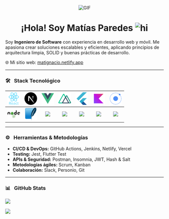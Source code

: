 <p align="center">
  <img alt="GIF" src="https://github.com/arsentieva/arsentieva/blob/main/code.gif?raw=true" height="280" />
</p>

<h1 align="center">¡Hola! Soy Matías Paredes <img src="https://user-images.githubusercontent.com/1303154/88677602-1635ba80-d120-11ea-84d8-d263ba5fc3c0.gif" width="28px" alt="hi"></h1>

Soy **Ingeniero de Software** con experiencia en desarrollo web y móvil. Me apasiona crear soluciones escalables y eficientes, aplicando principios de arquitectura limpia, SOLID y buenas prácticas de desarrollo.

🌐 Mi sitio web: [matignacio.netlify.app](https://matignacio.netlify.app/)

---

### 🛠 &nbsp; Stack Tecnológico

| <img src="https://raw.githubusercontent.com/devicons/devicon/master/icons/react/react-original-wordmark.svg" width=40> | <img src="https://raw.githubusercontent.com/devicons/devicon/master/icons/nextjs/nextjs-original.svg" width=40> | <img src="https://raw.githubusercontent.com/devicons/devicon/master/icons/vuejs/vuejs-original.svg" width=40> | <img src="https://raw.githubusercontent.com/devicons/devicon/master/icons/nuxtjs/nuxtjs-original.svg" width=40> | <img src="https://raw.githubusercontent.com/devicons/devicon/master/icons/flutter/flutter-original.svg" width=40> | <img src="https://raw.githubusercontent.com/devicons/devicon/master/icons/kotlin/kotlin-original.svg" width=40> | <img src="https://raw.githubusercontent.com/devicons/devicon/master/icons/ionic/ionic-original.svg" width=40> |
|:-:|:-:|:-:|:-:|:-:|:-:|:-:|
| <img src="https://raw.githubusercontent.com/devicons/devicon/master/icons/nodejs/nodejs-original-wordmark.svg" width=40> | <img src="https://raw.githubusercontent.com/devicons/devicon/master/icons/sqlite/sqlite-original.svg" width=40> | <img src="https://www.vectorlogo.zone/logos/mysql/mysql-ar21.svg" width=40> | <img src="https://www.vectorlogo.zone/logos/mongodb/mongodb-icon.svg" width=40> | <img src="https://www.vectorlogo.zone/logos/firebase/firebase-icon.svg" width=40> | <img src="https://www.vectorlogo.zone/logos/aws/aws-icon.svg" width=40> | <img src="https://www.vectorlogo.zone/logos/netlify/netlify-icon.svg" width=40> |

---

### ⚙️ &nbsp; Herramientas & Metodologías

- **CI/CD & DevOps:** GitHub Actions, Jenkins, Netlify, Vercel  
- **Testing:** Jest, Flutter Test  
- **APIs & Seguridad:** Postman, Insomnia, JWT, Hash & Salt  
- **Metodologías ágiles:** Scrum, Kanban  
- **Colaboración:** Slack, Personio, Git  

---

### 📊 &nbsp; GitHub Stats

<p><img align="center" src="https://github-readme-stats.vercel.app/api?username=Matignaciom&theme=dark&show_icons=true" /></p>
<p><img align="center" src="https://github-readme-stats.vercel.app/api/top-langs/?username=Matignaciom&theme=dark&layout=compact" width="410" /></p>
